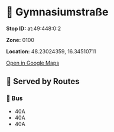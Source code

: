 # 🚉 Gymnasiumstraße


**Stop ID:** at:49:448:0:2

**Zone:** 0100

**Location:** 48.23024359, 16.34510711

[Open in Google Maps](https://www.google.com/maps?q=48.23024359,16.34510711)

## 🚆 Served by Routes

### 🚌 Bus
- 40A
- 40A
- 40A